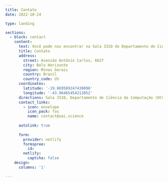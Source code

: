 ```yaml
---
title: Contato
date: 2022-10-24

type: landing

sections:
  - block: contact
    content:
      text: Você pode nos encontrar na Sala 3310 do Departamento de Ciência da Computação (DCC) da Universidade Federal de Minas Gerais (UFMG). Avenida Antônio Carlos, 6627, Pampulha, Belo Horizonte, Minas Gerais, Brasil.
      title: Contato
      address:
        street: Avenida Antônio Carlos, 6627
        city: Belo Horizonte
        region: Minas Gerais
        country: Brazil
        country_code: US
      coordinates:
        latitude: '-19.869589247438096'
        longitude: '-43.96465454212052'
      directions: Sala 3310, Departamento de Ciência da Computação (DCC), Universidade Federal de Minas Gerais (UFMG)
      contact_links:
        - icon: envelope
          icon_pack: fas
          name: contact@uai.science
    
      autolink: true
    
      form:
        provider: netlify
        formspree:
          id:
        netlify:
          captcha: false
    design:
      columns: '1'

---
```

